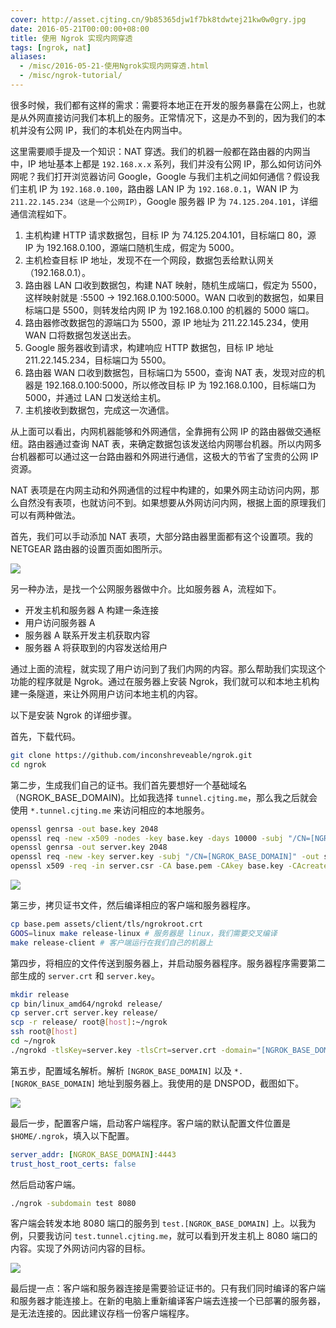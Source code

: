 ```yaml
---
cover: http://asset.cjting.cn/9b85365djw1f7bk8tdwtej21kw0w0gry.jpg
date: 2016-05-21T00:00:00+08:00
title: 使用 Ngrok 实现内网穿透
tags: [ngrok, nat]
aliases:
  - /misc/2016-05-21-使用Ngrok实现内网穿透.html
  - /misc/ngrok-tutorial/
---
```

很多时候，我们都有这样的需求：需要将本地正在开发的服务暴露在公网上，也就是从外网直接访问我们本机上的服务。正常情况下，这是办不到的，因为我们的本机并没有公网 IP，我们的本机处在内网当中。

这里需要顺手提及一个知识：NAT 穿透。我们的机器一般都在路由器的内网当中，IP 地址基本上都是 `192.168.x.x` 系列，我们并没有公网 IP，那么如何访问外网呢？我们打开浏览器访问 Google，Google 与我们主机之间如何通信？假设我们主机 IP 为 `192.168.0.100`，路由器 LAN IP 为 `192.168.0.1`，WAN IP 为 `211.22.145.234（这是一个公网IP）`，Google 服务器 IP 为 `74.125.204.101`，详细通信流程如下。

<!--more-->

1. 主机构建 HTTP 请求数据包，目标 IP 为 74.125.204.101，目标端口 80，源 IP 为 192.168.0.100，源端口随机生成，假定为 5000。
2. 主机检查目标 IP 地址，发现不在一个网段，数据包丢给默认网关（192.168.0.1）。
3. 路由器 LAN 口收到数据包，构建 NAT 映射，随机生成端口，假定为 5500，这样映射就是 :5500 -> 192.168.0.100:5000。WAN 口收到的数据包，如果目标端口是 5500，则转发给内网 IP 为 192.168.0.100 的机器的 5000 端口。
4. 路由器修改数据包的源端口为 5500，源 IP 地址为 211.22.145.234，使用 WAN 口将数据包发送出去。
5. Google 服务器收到请求，构建响应 HTTP 数据包，目标 IP 地址 211.22.145.234，目标端口为 5500。
6. 路由器 WAN 口收到数据包，目标端口为 5500，查询 NAT 表，发现对应的机器是 192.168.0.100:5000，所以修改目标 IP 为 192.168.0.100，目标端口为 5000，并通过 LAN 口发送给主机。
7. 主机接收到数据包，完成这一次通信。

从上面可以看出，内网机器能够和外网通信，全靠拥有公网 IP 的路由器做交通枢纽。路由器通过查询 NAT 表，来确定数据包该发送给内网哪台机器。所以内网多台机器都可以通过这一台路由器和外网进行通信，这极大的节省了宝贵的公网 IP 资源。

NAT 表项是在内网主动和外网通信的过程中构建的，如果外网主动访问内网，那么自然没有表项，也就访问不到。如果想要从外网访问内网，根据上面的原理我们可以有两种做法。

首先，我们可以手动添加 NAT 表项，大部分路由器里面都有这个设置项。我的 NETGEAR 路由器的设置页面如图所示。

![](http://asset.cjting.cn/9b85365dgw1f43dxm3ux6j21gz0jo78u.jpg)

另一种办法，是找一个公网服务器做中介。比如服务器 A，流程如下。

- 开发主机和服务器 A 构建一条连接
- 用户访问服务器 A
- 服务器 A 联系开发主机获取内容
- 服务器 A 将获取到的内容发送给用户

通过上面的流程，就实现了用户访问到了我们内网的内容。那么帮助我们实现这个功能的程序就是 Ngrok。通过在服务器上安装 Ngrok，我们就可以和本地主机构建一条隧道，来让外网用户访问本地主机的内容。

以下是安装 Ngrok 的详细步骤。

首先，下载代码。

```bash
git clone https://github.com/inconshreveable/ngrok.git
cd ngrok
```

第二步，生成我们自己的证书。我们首先要想好一个基础域名（NGROK_BASE_DOMAIN)。比如我选择 `tunnel.cjting.me`，那么我之后就会使用 `*.tunnel.cjting.me` 来访问相应的本地服务。

```bash
openssl genrsa -out base.key 2048
openssl req -new -x509 -nodes -key base.key -days 10000 -subj "/CN=[NGROK_BASE_DOMAIN]" -out base.pem
openssl genrsa -out server.key 2048
openssl req -new -key server.key -subj "/CN=[NGROK_BASE_DOMAIN]" -out server.csr
openssl x509 -req -in server.csr -CA base.pem -CAkey base.key -CAcreateserial -days 10000 -out server.crt
```

![](http://asset.cjting.cn/9b85365djw1f439iat2lpj20qi0g5grx.jpg)

第三步，拷贝证书文件，然后编译相应的客户端和服务器程序。

```bash
cp base.pem assets/client/tls/ngrokroot.crt
GOOS=linux make release-linux # 服务器是 linux，我们需要交叉编译
make release-client # 客户端运行在我们自己的机器上
```

第四步，将相应的文件传送到服务器上，并启动服务器程序。服务器程序需要第二部生成的 `server.crt` 和 `server.key`。

```bash
mkdir release
cp bin/linux_amd64/ngrokd release/
cp server.crt server.key release/
scp -r release/ root@[host]:~/ngrok
ssh root@[host]
cd ~/ngrok
./ngrokd -tlsKey=server.key -tlsCrt=server.crt -domain="[NGROK_BASE_DOMAIN]" -httpAddr=":80" -httpsAddr=":443"
```

第五步，配置域名解析。解析 `[NGROK_BASE_DOMAIN]` 以及 `*.[NGROK_BASE_DOMAIN]` 地址到服务器上。我使用的是 DNSPOD，截图如下。

![](http://asset.cjting.cn/9b85365djw1f43rtmytwvj20nn0bqwgl.jpg)

最后一步，配置客户端，启动客户端程序。客户端的默认配置文件位置是 `$HOME/.ngrok`，填入以下配置。

```yaml
server_addr: [NGROK_BASE_DOMAIN]:4443
trust_host_root_certs: false
```

然后启动客户端。

```bash
./ngrok -subdomain test 8080
```

客户端会转发本地 8080 端口的服务到 `test.[NGROK_BASE_DOMAIN]` 上。以我为例，只要我访问 `test.tunnel.cjting.me`，就可以看到开发主机上 8080 端口的内容。实现了外网访问内容的目标。

![](http://asset.cjting.cn/9b85365dgw1f43t9r2wshj20iq06i74v.jpg)

最后提一点：客户端和服务器连接是需要验证证书的。只有我们同时编译的客户端和服务器才能连接上。在新的电脑上重新编译客户端去连接一个已部署的服务器，是无法连接的。因此建议存档一份客户端程序。
